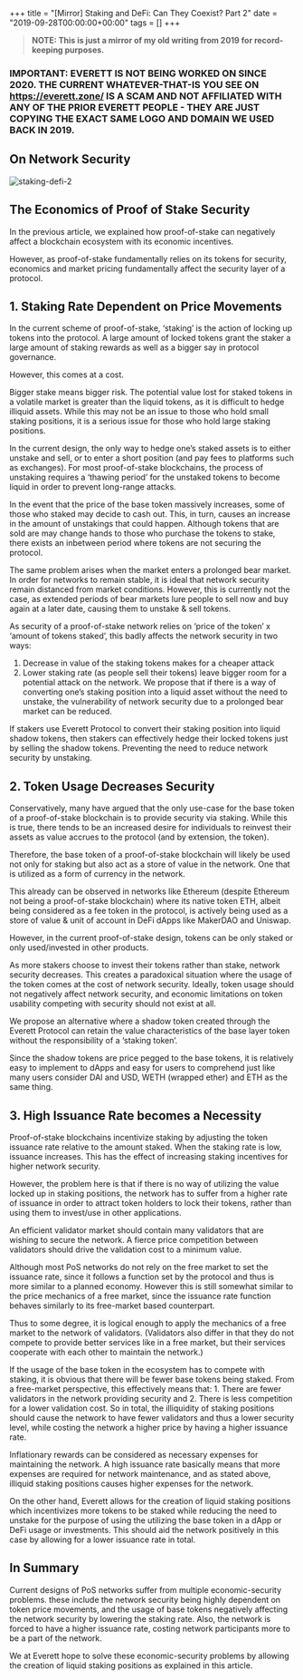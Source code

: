 +++
title = "[Mirror] Staking and DeFi: Can They Coexist? Part 2"
date = "2019-09-28T00:00:00+00:00"
tags = []
+++

> **NOTE: This is just a mirror of my old writing from 2019 for record-keeping purposes.**

### IMPORTANT: EVERETT IS NOT BEING WORKED ON SINCE 2020. THE CURRENT WHATEVER-THAT-IS YOU SEE ON https://everett.zone/ IS A SCAM AND NOT AFFILIATED WITH ANY OF THE PRIOR EVERETT PEOPLE - THEY ARE JUST COPYING THE EXACT SAME LOGO AND DOMAIN WE USED BACK IN 2019. 

## On Network Security

![staking-defi-2](/images/mirror-staking-defi-2/staking-defi-2-1.png)

## The Economics of Proof of Stake Security
In the previous article, we explained how proof-of-stake can negatively affect a blockchain ecosystem with its economic incentives.

However, as proof-of-stake fundamentally relies on its tokens for security, economics and market pricing fundamentally affect the security layer of a protocol.

## 1. Staking Rate Dependent on Price Movements
In the current scheme of proof-of-stake, ‘staking’ is the action of locking up tokens into the protocol. A large amount of locked tokens grant the staker a large amount of staking rewards as well as a bigger say in protocol governance.

However, this comes at a cost.

Bigger stake means bigger risk. The potential value lost for staked tokens in a volatile market is greater than the liquid tokens, as it is difficult to hedge illiquid assets. While this may not be an issue to those who hold small staking positions, it is a serious issue for those who hold large staking positions.

In the current design, the only way to hedge one’s staked assets is to either unstake and sell, or to enter a short position (and pay fees to platforms such as exchanges). For most proof-of-stake blockchains, the process of unstaking requires a ‘thawing period’ for the unstaked tokens to become liquid in order to prevent long-range attacks.

In the event that the price of the base token massively increases, some of those who staked may decide to cash out. This, in turn, causes an increase in the amount of unstakings that could happen. Although tokens that are sold are may change hands to those who purchase the tokens to stake, there exists an inbetween period where tokens are not securing the protocol.

The same problem arises when the market enters a prolonged bear market. In order for networks to remain stable, it is ideal that network security remain distanced from market conditions. However, this is currently not the case, as extended periods of bear markets lure people to sell now and buy again at a later date, causing them to unstake & sell tokens.

As security of a proof-of-stake network relies on ‘price of the token’ x ‘amount of tokens staked’, this badly affects the network security in two ways:

1. Decrease in value of the staking tokens makes for a cheaper attack
2. Lower staking rate (as people sell their tokens) leave bigger room for a potential attack on the network.
We propose that if there is a way of converting one’s staking position into a liquid asset without the need to unstake, the vulnerability of network security due to a prolonged bear market can be reduced.

If stakers use Everett Protocol to convert their staking position into liquid shadow tokens, then stakers can effectively hedge their locked tokens just by selling the shadow tokens. Preventing the need to reduce network security by unstaking.

## 2. Token Usage Decreases Security
Conservatively, many have argued that the only use-case for the base token of a proof-of-stake blockchain is to provide security via staking. While this is true, there tends to be an increased desire for individuals to reinvest their assets as value accrues to the protocol (and by extension, the token).

Therefore, the base token of a proof-of-stake blockchain will likely be used not only for staking but also act as a store of value in the network. One that is utilized as a form of currency in the network.

This already can be observed in networks like Ethereum (despite Ethereum not being a proof-of-stake blockchain) where its native token ETH, albeit being considered as a fee token in the protocol, is actively being used as a store of value & unit of account in DeFi dApps like MakerDAO and Uniswap.

However, in the current proof-of-stake design, tokens can be only staked or only used/invested in other products.

As more stakers choose to invest their tokens rather than stake, network security decreases. This creates a paradoxical situation where the usage of the token comes at the cost of network security. Ideally, token usage should not negatively affect network security, and economic limitations on token usability competing with security should not exist at all.

We propose an alternative where a shadow token created through the Everett Protocol can retain the value characteristics of the base layer token without the responsibility of a ‘staking token’.

Since the shadow tokens are price pegged to the base tokens, it is relatively easy to implement to dApps and easy for users to comprehend just like many users consider DAI and USD, WETH (wrapped ether) and ETH as the same thing.

## 3. High Issuance Rate becomes a Necessity
Proof-of-stake blockchains incentivize staking by adjusting the token issuance rate relative to the amount staked. When the staking rate is low, issuance increases. This has the effect of increasing staking incentives for higher network security.

However, the problem here is that if there is no way of utilizing the value locked up in staking positions, the network has to suffer from a higher rate of issuance in order to attract token holders to lock their tokens, rather than using them to invest/use in other applications.

An efficient validator market should contain many validators that are wishing to secure the network. A fierce price competition between validators should drive the validation cost to a minimum value.

Although most PoS networks do not rely on the free market to set the issuance rate, since it follows a function set by the protocol and thus is more similar to a planned economy. However this is still somewhat similar to the price mechanics of a free market, since the issuance rate function behaves similarly to its free-market based counterpart.

Thus to some degree, it is logical enough to apply the mechanics of a free market to the network of validators. (Validators also differ in that they do not compete to provide better services like in a free market, but their services cooperate with each other to maintain the network.)

If the usage of the base token in the ecosystem has to compete with staking, it is obvious that there will be fewer base tokens being staked. From a free-market perspective, this effectively means that: 1. There are fewer validators in the network providing security and 2. There is less competition for a lower validation cost. So in total, the illiquidity of staking positions should cause the network to have fewer validators and thus a lower security level, while costing the network a higher price by having a higher issuance rate.

Inflationary rewards can be considered as necessary expenses for maintaining the network. A high issuance rate basically means that more expenses are required for network maintenance, and as stated above, illiquid staking positions causes higher expenses for the network.

On the other hand, Everett allows for the creation of liquid staking positions which incentivizes more tokens to be staked while reducing the need to unstake for the purpose of using the utilizing the base token in a dApp or DeFi usage or investments. This should aid the network positively in this case by allowing for a lower issuance rate in total.

## In Summary
Current designs of PoS networks suffer from multiple economic-security problems. these include the network security being highly dependent on token price movements, and the usage of base tokens negatively affecting the network security by lowering the staking rate. Also, the network is forced to have a higher issuance rate, costing network participants more to be a part of the network.

We at Everett hope to solve these economic-security problems by allowing the creation of liquid staking positions as explained in this article.